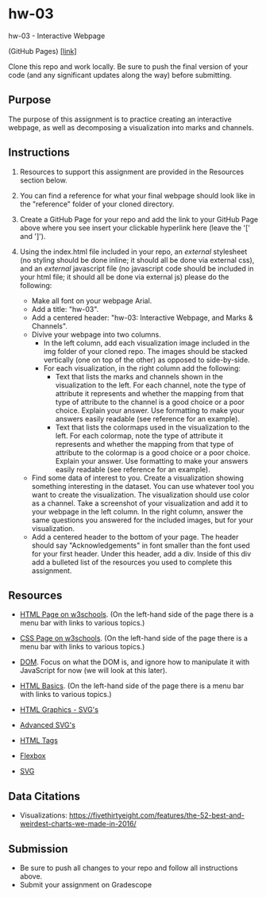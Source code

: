 # hw-03
hw-03 - Interactive Webpage

(GitHub Pages) [[link]](https://ds4200-s23-class.github.io/Hw-03-george-travis/)

Clone this repo and work locally. Be sure to push the final version of your code (and any significant updates along the way) before submitting. 

## Purpose

The purpose of this assignment is to practice creating an interactive webpage, as well as decomposing a visualization into marks and channels.  

## Instructions

1. Resources to support this assignment are provided in the Resources section below.  

1. You can find a reference for what your final webpage should look like in the "reference" folder of your cloned directory. 

1. Create a GitHub Page for your repo and add the link to your GitHub Page above where you see insert your clickable hyperlink here (leave the '[' and ']'). 

1. Using the index.html file included in your repo, an *external* stylesheet (no styling should be done inline; it should all be done via external css), and an *external* javascript file (no javascript code should be included in your html file; it should all be done via external js) please do the following: 

   - Make all font on your webpage Arial. 
   - Add a title: "hw-03".
   - Add a centered header: "hw-03: Interactive Webpage, and Marks & Channels".
   - Divive your webpage into two columns. 
      - In the left column, add each visualization image included in the img folder of your cloned repo. The images should be stacked vertically (one on top of the other) as opposed to side-by-side. 
      - For each visualization, in the right column add the following: 
         - Text that lists the marks and channels shown in the visualization to the left. For each channel, note the type of attribute it represents and whether the mapping from that type of attribute to the channel is a good choice or a poor choice. Explain your answer. Use formatting to make your answers easily readable (see reference for an example).  
         - Text that lists the colormaps used in the visualization to the left. For each colormap, note the type of attribute it represents and whether the mapping from that type of attribute to the colormap is a good choice or a poor choice. Explain your answer. Use formatting to make your answers easily readable (see reference for an example). 
   - Find some data of interest to you. Create a visualization showing something interesting in the dataset. You can use whatever tool you want to create the visualization. The visualization should use color as a channel. Take a screenshot of your visualization and add it to your webpage in the left column. In the right column, answer the same questions you answered for the included images, but for your visualization.          
   - Add a centered header to the bottom of your page. The header should say "Acknowledgements" in font smaller than the font used for your first header. Under this header, add a div. Inside of this div add a bulleted list of the resources you used to complete this assignment.  

## Resources 

* [HTML Page on w3schools](https://www.w3schools.com/html/default.asp). (On the left-hand side of the page there is a menu bar with links to various topics.) 

* [CSS Page on w3schools](https://www.w3schools.com/css/default.asp). (On the left-hand side of the page there is a menu bar with links to various topics.) 

* [DOM](https://www.geeksforgeeks.org/dom-document-object-model/). Focus on what the DOM is, and ignore how to manipulate it with JavaScript for now (we will look at this later).

* [HTML Basics](https://www.geeksforgeeks.org/html-introduction/?ref=lbp). (On the left-hand side of the page there is a menu bar with links to various topics.) 

* [HTML Graphics - SVG's](https://www.geeksforgeeks.org/html-svg-basics/?ref=lbp)

* [Advanced SVG's](https://learn-the-web.algonquindesign.ca/topics/advanced-svg/)

* [HTML Tags](https://www.geeksforgeeks.org/html-tags-complete-reference/?ref=lbp)

* [Flexbox](https://css-tricks.com/snippets/css/a-guide-to-flexbox/)

* [SVG](https://www.w3schools.com/graphics/svg_intro.asp)

## Data Citations 

* Visualizations: https://fivethirtyeight.com/features/the-52-best-and-weirdest-charts-we-made-in-2016/ 

## Submission

* Be sure to push all changes to your repo and follow all instructions above. 
* Submit your assignment on Gradescope  
